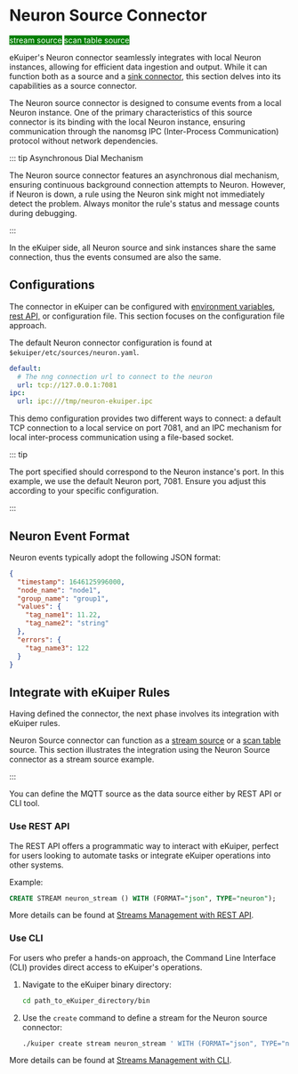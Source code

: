 # Neuron Source Connector

<span style="background:green;color:white;">stream source</span>
<span style="background:green;color:white">scan table source</span>

eKuiper's Neuron connector seamlessly integrates with local Neuron instances, allowing for efficient data ingestion and output. While it can function both as a source and a [sink connector](../../sinks/builtin/neuron.md), this section delves into its capabilities as a source connector.

The Neuron source connector is designed to consume events from a local Neuron instance. One of the primary characteristics of this source connector is its binding with the local Neuron instance, ensuring communication through the nanomsg IPC (Inter-Process Communication) protocol without network dependencies.

::: tip Asynchronous Dial Mechanism

The Neuron source connector features an asynchronous dial mechanism, ensuring continuous background connection attempts to Neuron. However, if Neuron is down, a rule using the Neuron sink might not immediately detect the problem. Always monitor the rule's status and message counts during debugging.

:::

In the eKuiper side, all Neuron source and sink instances share the same connection, thus the events consumed are also the same. 

## Configurations

The connector in eKuiper can be configured with [environment variables](../../../configuration/configuration.md#environment-variable-syntax), [rest API,](../../../api/restapi/configKey.md) or configuration file. This section focuses on the configuration file approach.

The default Neuron connector configuration is found at `$ekuiper/etc/sources/neuron.yaml`. 

```yaml
default:
  # The nng connection url to connect to the neuron
  url: tcp://127.0.0.1:7081
ipc:
  url: ipc:///tmp/neuron-ekuiper.ipc
```

This demo configuration provides two different ways to connect: a default TCP connection to a local service on port 7081, and an IPC mechanism for local inter-process communication using a file-based socket. 

::: tip

The port specified should correspond to the Neuron instance's port. In this example, we use the default Neuron port, 7081. Ensure you adjust this according to your specific configuration.

:::

## Neuron Event Format

Neuron events typically adopt the following JSON format:

```json
{
  "timestamp": 1646125996000,
  "node_name": "node1", 
  "group_name": "group1",
  "values": {
    "tag_name1": 11.22,
    "tag_name2": "string"
  },
  "errors": {
    "tag_name3": 122
  }
}
```

## Integrate with eKuiper Rules

Having defined the connector, the next phase involves its integration with eKuiper rules.

Neuron Source connector can function as a [stream source](../../streams/overview.md) or a [scan table](../../tables/scan.md) source. This section illustrates the integration using the Neuron Source connector as a stream source example.

:::

You can define the MQTT source as the data source either by REST API or CLI tool. 

### Use REST API

The REST API offers a programmatic way to interact with eKuiper, perfect for users looking to automate tasks or integrate eKuiper operations into other systems.

Example: 

```sql
CREATE STREAM neuron_stream () WITH (FORMAT="json", TYPE="neuron");
```

More details can be found at [Streams Management with REST API](../../../api/restapi/streams.md).

### Use CLI

For users who prefer a hands-on approach, the Command Line Interface (CLI) provides direct access to eKuiper's operations.

1. Navigate to the eKuiper binary directory:

   ```bash
   cd path_to_eKuiper_directory/bin
   ```

2. Use the `create` command to define a stream for the Neuron source connector:

   ```bash
   ./kuiper create stream neuron_stream ' WITH (FORMAT="json", TYPE="neuron")'
   ```

More details can be found at [Streams Management with CLI](../../../api/cli/streams.md).

